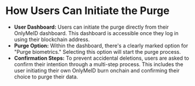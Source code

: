 # How Users Can Initiate the Purge

* **User Dashboard:** Users can initiate the purge directly from their OnlyMeID dashboard. This dashboard is accessible once they log in using their blockchain address.
* **Purge Option:** Within the dashboard, there's a clearly marked option for "Purge biometrics." Selecting this option will start the purge process.
* **Confirmation Steps:** To prevent accidental deletions, users are asked to confirm their intention through a multi-step process. This includes the user initiating their own OnlyMeID burn onchain and confirming their choice to purge their data.
